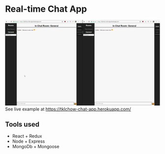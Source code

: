 ﻿# Real-time Chat App

![alt tag](example.gif)
See live example at https://tklchow-chat-app.herokuapp.com/

## Tools used

- React + Redux
- Node + Express
- MongoDb + Mongoose